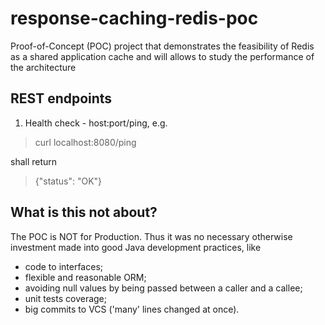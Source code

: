 # response-caching-redis-poc

Proof-of-Concept (POC) project that demonstrates the feasibility of Redis as a shared application cache and will allows
to study the performance of the architecture

## REST endpoints
1. Health check - host:port/ping, e.g. 
> curl localhost:8080/ping

shall return 

> {"status": "OK"}


## What is this not about?

The POC is NOT for Production. Thus it was no necessary otherwise investment made into good Java development practices,
like

- code to interfaces;
- flexible and reasonable ORM;
- avoiding null values by being passed between a caller and a callee;
- unit tests coverage;
- big commits to VCS ('many' lines changed at once).

